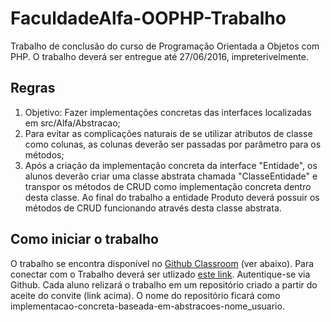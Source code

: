 # FaculdadeAlfa-OOPHP-Trabalho
Trabalho de conclusão do curso de Programação Orientada a Objetos com PHP. O trabalho deverá ser entregue até 27/06/2016, impreterivelmente.

## Regras

1. Objetivo: Fazer implementações concretas das interfaces localizadas em src/Alfa/Abstracao;
2. Para evitar as complicações naturais de se utilizar atributos de classe como colunas, as colunas deverão ser passadas por parâmetro para os métodos;
3. Após a criação da implementação concreta da interface "Entidade", os alunos deverão criar uma classe abstrata chamada "ClasseEntidade" e transpor os métodos de CRUD como implementação concreta dentro desta classe. Ao final do trabalho a entidade Produto deverá possuir os métodos de CRUD funcionando através desta classe abstrata.

## Como iniciar o trabalho

O trabalho se encontra disponível no [Github Classroom](https://classroom.github.com/) (ver abaixo).
Para conectar com o Trabalho deverá ser utlizado [este link](https://classroom.github.com/assignment-invitations/6ad4e3cba2d2682e69e3b125b6a9ac94). Autentique-se via Github.
Cada aluno relizará o trabalho em um repositório criado a partir do aceite do convite (link acima). O nome do repositório ficará como implementacao-concreta-baseada-em-abstracoes-nome_usuario.
